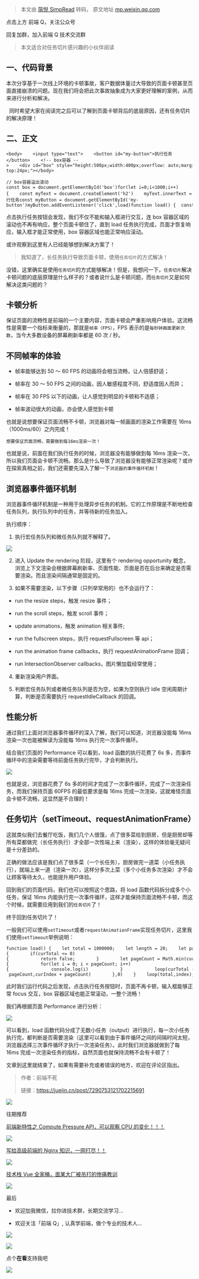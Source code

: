> 本文由 [简悦 SimpRead](http://ksria.com/simpread/) 转码， 原文地址 [mp.weixin.qq.com](https://mp.weixin.qq.com/s/v2wsNSiSRT7_fic9NStzXA)

点击上方 前端 Q，关注公众号  

回复加群，加入前端 Q 技术交流群

> 本文适合对任务切片感兴趣的小伙伴阅读

一、代码背景
------

本次分享基于一次线上环境的卡顿事故，客户数据体量过大导致的页面卡顿甚至页面直接崩溃的问题。现在我们将会把此次事故抽象成为大家更好理解的案例，从而来进行分析和解决。

  同时希望大家在阅读完之后可以了解到页面卡顿背后的底层原因，还有任务切片的解决原理！

二、正文
----

```
<body>    <input type="text">    <button id="my-button">执行任务</button>    <!-- box容器 -->    <div id="box" style="height:500px;width:400px;overflow: auto;margin-top:24px;"></body>
```

```
// box容器溢出滚动const box = document.getElementById('box')for(let i=0;i<1000;i++){    const myText = document.createElement('h2')    myText.innerText = i    box.appendChild(myText)}// 执行任务const myButton = document.getElementById('my-button')myButton.addEventListener('click',load)function load() {  const total = 300000;  for (let i = 0; i < total; i++) {      console.log(i)  }}
```

点击执行任务按钮会发现，我们不仅不能和输入框进行交互，连 box 容器区域的滚动也不再有响应，整个页面卡顿住了，直到 load 任务执行完成，页面才恢复响应，输入框才能正常使用，box 容器区域也能正常响应滚动。

或许观察到这里有人已经能够想到解决方案了！

> 我知道了，长任务执行导致页面卡顿，使用`任务切片`的方式解决！

没错，这里确实是使用`任务切片`的方式能够解决！但是，我想问一下，`任务切片`解决卡顿问题的底层原理是什么样子的？或者说什么是卡顿问题，而`任务切片`又是如何解决这类问题的？

卡顿分析
----

保证页面的流畅性是前端的一个主要内容，页面卡顿会严重影响用户体验。这流畅性是需要一个指标来衡量的，那就是`帧率（FPS）`，FPS 表示的是`每秒钟画面更新次数`，当今大多数设备的屏幕刷新率都是 60 次 / 秒。

不同帧率的体验
-------

*   帧率能够达到 50 ～ 60 FPS 的动画将会相当流畅，让人倍感舒适；
    
*   帧率在 30 ～ 50 FPS 之间的动画，因人敏感程度不同，舒适度因人而异；
    
*   帧率在 30 FPS 以下的动画，让人感觉到明显的卡顿和不适感；
    
*   帧率波动很大的动画，亦会使人感觉到卡顿
    

也就是说想要保证页面流畅不卡顿，浏览器对每一帧画面的渲染工作需要在 16ms（1000ms/60）之内完成！

`想要保证页面流畅，需要做到每16ms渲染一次！`

也就是说，前面在我们执行任务的时候，浏览器没有能够做到每 16ms 渲染一次，所以我们页面会卡顿不流畅。那么是什么导致了浏览器没有能够正常渲染呢？或许在探索真相之前，我们还需要先深入了解一下`浏览器的事件循环机制`！

浏览器事件循环机制
---------

浏览器事件循环机制是一种用于处理异步任务的机制。它的工作原理是不断地检查任务队列，执行队列中的任务，并等待新的任务加入。

执行顺序：

1.  执行宏任务队列和微任务队列就不解释了。
    

![](https://mmbiz.qpic.cn/sz_mmbiz_png/ic5A4V8PX4Pno9Lo348NSA48rkwIiagtTclzWrz187NHyiaHCMqYZwyiaicpnGG3LjIzBnCHqAdhUqQWBSOI5S49Y3g/640?wx_fmt=png)

2.  进入 Update the rendering 阶段，这里有个 rendering opportunity 概念，浏览上下文渲染会根据屏幕刷新率、页面性能、页面是否在后台来确定是否需要渲染。而且渲染间隔通常是固定的。
    
3.  如果不需要渲染，以下步骤（只列举常用的）也不会运行了：
    

*   run the resize steps，触发 resize 事件；
    
*   run the scroll steps，触发 scroll 事件；
    
*   update animations，触发 animation 相关事件;
    
*   run the fullscreen steps，执行 requestFullscreen 等 api；
    
*   run the animation frame callbacks，执行 requestAnimationFrame 回调；
    
*   run IntersectionObserver callbacks，图片懒加载经常使用；
    

4. 重新渲染用户界面。

5. 判断宏任务队列或者微任务队列是否为空，如果为空则执行 Idle 空闲周期计算，判断是否需要执行 requestIdleCallback 的回调。

性能分析
----

通过我们上面对浏览器事件循环的深入了解，我们可以知道，浏览器没能每 16ms 渲染一次也能被解读为没能每 16ms 执行完一次事件循环。

结合我们页面的 Performance 可以看到，load 函数的执行花费了 6s 多，而事件循环中的渲染需要等待前面任务执行完毕，才会判断执行。

![](https://mmbiz.qpic.cn/sz_mmbiz_png/ic5A4V8PX4Pno9Lo348NSA48rkwIiagtTclEB3SQRCbUNRPMcBaoPt8ibsFRdicztr3nas36ibiaQaGxkIdDxYv9jibbQ/640?wx_fmt=png)

也就是说，浏览器花费了 6s 多的时间才完成了一次事件循环，完成了一次渲染任务，而我们保持页面 60FPS 的最低要求是每 16ms 完成一次渲染，这就难怪页面会卡顿不流畅，这显然是不合理的！

任务切片（setTimeout、requestAnimationFrame）
--------------------------------------

这就类似我们去餐厅吃饭，我们几个人很饿，点了很多菜给到厨房，但是厨房却等所有菜都做完（长任务执行）才全部一次性端上来（渲染），这样的体验毫无疑问是十分差劲的。

正确的做法应该是我们点了很多菜（一个长任务），厨房做完一道菜（小任务执行），就端上来一道（渲染一次），这样分多次上菜（多个小任务多次渲染）才不会让顾客等待太久，也能提升用户体验。

回到我们的页面代码，我们也可以按照这个思路，将 load 函数代码拆分成多个小任务，保证 16ms 内能执行完一次事件循环，这样才能保持页面流畅不卡顿，而这个时候，就需要应用到我们的`任务切片`了！

终于回到任务切片了！

一般我们可以使用`setTimeout`或者`requestAnimationFrame`实现任务切片，这里我们使用`setTimeout`举例说明：

```
function load() {    let total = 1000000;    let length = 20;    let page = total/length    let index = 0;    function loop(curTotal,curIndex){        if(curTotal <= 0){            return false;        }        let pageCount = Math.min(curTotal , length);        setTimeout(()=>{            for(let i = 0; i < pageCount; i++){                console.log(i)            }            loop(curTotal - pageCount,curIndex + pageCount)        },0)    }    loop(total,index);  }
```

此时我们运行代码之后发现，点击执行任务按钮时，页面不再卡顿，输入框能够正常 focus 交互，box 容器区域也能正常滚动，一整个流畅！

我们再根据页面 Performance 进行分析：

![](https://mmbiz.qpic.cn/sz_mmbiz_png/ic5A4V8PX4Pno9Lo348NSA48rkwIiagtTc9ibhBSP9BSSUb6F3bTevJzqGCSZ5IckjSeA3cEZXLlicBcZraJl47RFw/640?wx_fmt=png)

可以看到，load 函数代码分成了无数小任务（output）进行执行，每一次小任务执行完，都判断是否需要渲染（这里可以看到由于事件循环之间的间隔时间太短，浏览器选择三次事件循环才执行一次渲染任务）。此时我们浏览器就做到了每 16ms 完成一次渲染任务的指标，自然页面也就保持流畅不会有卡顿了！

文章到这里就结束了，如果有需要补充或者错误的地方，欢迎在评论区指出。

> 作者：前端不死
> 
> 链接：https://juejin.cn/post/7290753121702215691

![](https://mmbiz.qpic.cn/mmbiz_png/D7MJlTPSSr6Oa72xMxnt7RPsQtO1D57IAib9HJAvDCTkxtAqwY6KZACpmdKNmDicNjb0hKiaicZIx1F1gnibbJ0Zmmw/640?wx_fmt=png)

往期推荐

[前端新特性之 Compute Pressure API，可以观察 CPU 的变化！！！](http://mp.weixin.qq.com/s?__biz=MzI0MzIyMDM5Ng==&mid=2649857279&idx=1&sn=f33e5ced28e02a760e83d13dc3bcdd6b&chksm=f175563cc602df2a20d8a3c6b223d02a17b79fd3fe2244a9644f459da21cbc096e99b3b4c0fa&scene=21#wechat_redirect)  

![](https://mmbiz.qpic.cn/mmbiz_png/US10Gcd0tQHPicsvHJNw24sa8QTMZOa4ugfmq6V4LP0EcOfPvPX541nslney3MMhdw4uJzygunTfAtu4NRFaicDQ/640?wx_fmt=png)

[写给高级前端的 Nginx 知识，一网打尽！！](http://mp.weixin.qq.com/s?__biz=MzI0MzIyMDM5Ng==&mid=2649857259&idx=1&sn=b72a1d4336686de06777ff86bce6c596&chksm=f1755628c602df3e7483e71ae53bd59bf25dd36052554c7255fbbaf377b5f8bf23a958c1adeb&scene=21#wechat_redirect)  

![](https://mmbiz.qpic.cn/mmbiz_png/6aVaON9Kibf6ouXic7Uuc3Q22Yho6GQp2ESgu6l68tycQYQPPAZtZiajdeiaHghFg8N5GlWNX8k28VYPbh1JK31Mgw/640?wx_fmt=png)

[技术栈 Vue 全家桶，面某大厂被吊打的惨痛教训](http://mp.weixin.qq.com/s?__biz=MzI0MzIyMDM5Ng==&mid=2649857219&idx=1&sn=832b814b4310a43f9e6564c8bae350d8&chksm=f1755600c602df163dde85dd86094026468a4625af10303782795601e8b9388997ee5ee102c5&scene=21#wechat_redirect)  

![](https://mmbiz.qpic.cn/mmbiz_png/6aVaON9Kibf6ouXic7Uuc3Q22Yho6GQp2ESgu6l68tycQYQPPAZtZiajdeiaHghFg8N5GlWNX8k28VYPbh1JK31Mgw/640?wx_fmt=png)

  
最后

  

  

*   欢迎加我微信，拉你进技术群，长期交流学习...  
    
*   欢迎关注「前端 Q」, 认真学前端，做个专业的技术人...
    

![](https://mmbiz.qpic.cn/sz_mmbiz_jpg/2wV7LicL762ZePKQemg99H6tkm8KTFVk0Nib7DXYY4O45q6WQG4GElKAZMbt2MgD5zlLibLqbeDAl0nnhhQc203Ww/640?wx_fmt=jpeg)

![](https://mmbiz.qpic.cn/mmbiz_png/7QRTvkK2qC6BGNLOQxwBmMTOGmO0dSd31LlXL5HoZWBH6fKtSSeKQ2DOeTfVR7nHVXl0U7RSAchUVoia2bErYfg/640?wx_fmt=png)

点个**在看**支持我吧

![](https://mmbiz.qpic.cn/mmbiz_gif/7QRTvkK2qC6BGNLOQxwBmMTOGmO0dSd3NmOWsZBMWg3BC1msdwtyvBkNLYh1xGLQibm4QsHibClwxWfzuibicbJcIA/640?wx_fmt=gif)